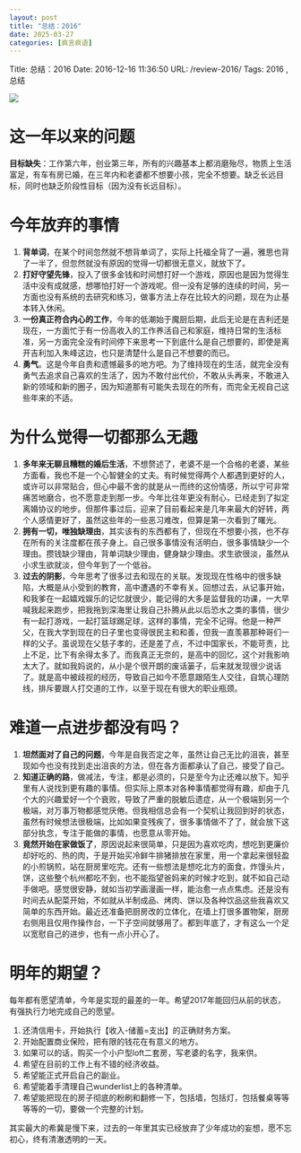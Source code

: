 ```yaml
---
layout: post
title: "总结：2016"
date: 2025-03-27
categories: [疯言疯语]
---
```


Title: 总结：2016
Date: 2016-12-16 11:36:50
URL: /review-2016/
Tags: 2016 , 总结


![](http://img.weimao.me/2019-05-21-032321.jpg)
# 这一年以来的问题



**目标缺失**：工作第六年，创业第三年，所有的兴趣基本上都消磨殆尽，物质上生活富足，有车有房已婚，在三年内和老婆都不想要小孩，完全不想要。缺乏长远目标，同时也缺乏阶段性目标（因为没有长远目标）。



# 今年放弃的事情



1.  **背单词**，在某个时间忽然就不想背单词了，实际上托福全背了一遍，雅思也背了一半了，但忽然就没有原因的觉得一切都很无意义，就放下了。
2.  **打好守望先锋**，投入了很多金钱和时间想打好一个游戏，原因也是因为觉得生活中没有成就感，想哪怕打好一个游戏呢。但一没有足够的连续的时间，另一方面也没有系统的去研究和练习，做事方法上存在比较大的问题，现在为止基本转入休闲。
3.  **一份真正符合内心的工作**，今年的低潮始于魔厨后期，此后无论是在吉利还是现在，一方面忙于有一份高收入的工作养活自己和家庭，维持日常的生活标准，另一方面完全没有时间停下来思考一下到底什么是自己想要的，即使是离开吉利加入朱峰这边，也只是清楚什么是自己不想要的而已。
4.  **勇气**。这是今年自责和遗憾最多的地方吧。为了维持现在的生活，就完全没有勇气去追求自己喜欢的生活了，因为不敢付出代价，不敢从头再来，不敢进入新的领域和新的圈子，因为知道那有可能失去现在的所有，而完全无视自己这些年来的不适。


# 为什么觉得一切都那么无趣



1.  **多年来无聊且糟糕的婚后生活**，不想赘述了，老婆不是一个合格的老婆，某些方面看，我也不是一个心智健全的丈夫。有时候觉得两个人都遇到更好的人，或许可以非常贴合，但心中最不舍的就是从一而终的这份情感，所以宁可非常痛苦地磨合，也不愿意走到那一步。今年比往年更没有耐心，已经走到了拟定离婚协议的地步。但那件事过后，迎来了目前看起来是几年来最大的好转，两个人感情更好了，虽然这些年的一些恶习难改，但算是第一次看到了曙光。
2.  **拥有一切，唯独缺理由**，其实该有的东西都有了，但现在不想要小孩，也不存在所有的关注度都在孩子身上。自己很多事情没有活明白，很多事情缺少一个理由。攒钱缺少理由，背单词缺少理由，健身缺少理由。求生欲很淡，虽然从小求生欲就淡，但今年到了一个低谷。
3.  **过去的阴影**，今年思考了很多过去和现在的关联。发现现在性格中的很多缺陷，大概是从小受到的教育，高中遭遇的不幸有关。回想过去，从记事开始，和我爹在一起嬉戏娱乐的记忆就很少，能记得的大多是监督我的功课，一大早喊我起来跑步，把我拖到深海里让我自己扑腾从此以后恐水之类的事情，很少有一起打游戏，一起打篮球踢足球，这样的事情，完全不记得。他是一种严父，在我大学到现在的日子里也变得很民主和和善，但我一直羡慕那种哥们一样的父子。虽说现在父慈子孝的，还是差了点，不过中国家长，不能苛责，比上不足，比下有余得太多了。而我真正无奈的，是高中的回忆，这个对我影响太大了。就如我妈说的，从小是个很开朗的废话篓子，后来就发现很少说话了。就是高中被歧视的经历，导致自己如今不愿意跟陌生人交往，自筑心理防线，排斥要跟人打交道的工作，以至于现在有很大的职业瓶颈。


# 难道一点进步都没有吗？



1.  **坦然面对了自己的问题**，今年是自我否定之年，虽然让自己无比的沮丧，甚至现如今也没有找到走出沮丧的方法，但在各方面都承认了自己，接受了自己。
2.  **知道正确的路**，做减法，专注，都是必须的，只是至今为止还难以放下。知乎里有人说找到更有趣的事情。但实际上原本对各种事情都觉得有趣，却由于几个大的兴趣爱好一个个衰败，导致了严重的脱敏后遗症，从一个极端到另一个极端，对万事万物都感觉厌倦。但我相信总会有一个契机让我回到好的状态，虽然有时候想法很极端，比如如果变残疾了，很多事情做不了了，就会放下这部分执念，专注于能做的事情，也愿意从零开始。
3.  **竟然开始在家做饭了**，原因说起来很简单，只是因为喜欢吃肉，想吃到更廉价却好吃的、热的肉，于是开始买冷鲜牛排猪排放在家里，用一个拿起来很轻盈的小煎锅煎，站在厨房里吃完。还有一些想法是想吃北方的面食，炸馒头片，饼，这些整个杭州都吃不到，也不能指望爸妈来的时候才吃到，就不如自己动手做吧。感觉很安静，就如当初学画漫画一样，能治愈一点点焦虑。还是没有时间去从配菜开始，不如就从半制成品、烤肉、饼以及各种饮品这些我喜欢又简单的东西开始。最近还准备把厨房改的立体化，在墙上打很多置物架，厨房右侧用且仅用作操作台，一下子空间就够用了。都到年底了，才有这么一个足以宽慰自己的进步，也有一点小开心了。


# 明年的期望？



每年都有愿望清单，今年是实现的最差的一年。希望2017年能回归从前的状态，有强执行力地完成自己的愿望。

1.  还清信用卡，开始执行【收入-储蓄=支出】的正确财务方案。
2.  开始配置商业保险，把有限的钱花在有意义的地方。
3.  如果可以的话，购买一个小户型loft二套房，写老婆的名字，我来供。
4.  希望在目前的工作上有不错的经济收益。
5.  希望能正式开启自己的副业。
6.  希望能着手清理自己wunderlist上的各种清单。
7.  希望能把现在的房子彻底的粉刷和翻修一下，包括墙，包括灯，包括餐桌等等等等的一切，要做一个完整的计划。

其实最大的希冀是慢下来，过去的一年里其实已经放弃了少年成功的妄想，愿不忘初心，终有清澈透明的一天。